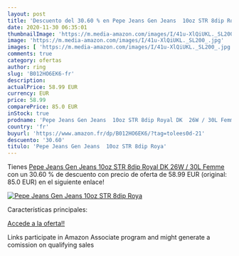 ```yaml
---
layout: post
title: 'Descuento del 30.60 % en Pepe Jeans Gen Jeans  10oz STR 8dip Roya'
date: 2020-11-30 06:35:01
thumbnailImage: 'https://m.media-amazon.com/images/I/41u-XlQiUKL._SL200_.jpg'
image: 'https://m.media-amazon.com/images/I/41u-XlQiUKL._SL200_.jpg'
images: [ 'https://m.media-amazon.com/images/I/41u-XlQiUKL._SL200_.jpg' ]
comments: true
category: ofertas
author: ring
slug: 'B012HO6EK6-fr'
description:
actualPrice: 58.99 EUR
currency: EUR
price: 58.99
comparePrice: 85.0 EUR
inStock: true
prodname: 'Pepe Jeans Gen Jeans  10oz STR 8dip Royal DK  26W / 30L Femme'
country: 'fr'
buyurl: 'https://www.amazon.fr/dp/B012HO6EK6/?tag=tolees0d-21'
descuento: '30.60'
titulo: 'Pepe Jeans Gen Jeans  10oz STR 8dip Roya'
---
```


Tienes [Pepe Jeans Gen Jeans  10oz STR 8dip Royal DK  26W / 30L Femme](https://www.amazon.fr/dp/B012HO6EK6/?tag=tolees0d-21) con un 30.60 % de descuento con precio de oferta de 58.99 EUR (original: 85.0 EUR) en el siguiente enlace!

[![Pepe Jeans Gen Jeans  10oz STR 8dip Roya](https://m.media-amazon.com/images/I/41u-XlQiUKL._SL200_.jpg)](https://www.amazon.fr/dp/B012HO6EK6/?tag=tolees0d-21)

Características principales:


[Accede a la oferta!!](https://www.amazon.fr/dp/B012HO6EK6/?tag=tolees0d-21)

Links participate in Amazon Associate program and might generate a comission on qualifying sales


